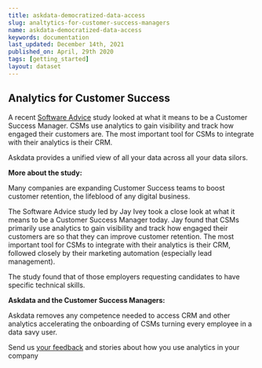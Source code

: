 ```yaml
---
title: askdata-democratized-data-access
slug: analtytics-for-customer-success-managers
name: askdata-democratized-data-access
keywords: documentation
last_updated: December 14th, 2021
published_on: April, 29th 2020
tags: [getting_started]
layout: dataset
---
```


## Analytics for Customer Success


A recent <a href="https://www.softwareadvice.com/" target="_blank">Software Advice</a> study looked at what it means to be a Customer Success Manager. CSMs use analytics to gain visibility and track how engaged their customers are. The most important tool for CSMs to integrate with their analytics is their CRM.</p><p>Askdata provides a unified view of all your data across all your data silors.

<strong>More about the study:</strong></p><p>Many companies are expanding Customer Success teams to boost customer retention, the lifeblood of any digital business.</p><p>The Software Advice study led by Jay Ivey took a close look at what it means to be a Customer Success Manager today. Jay found that CSMs primarily use analytics to gain visibility and track how engaged their customers are so that they can improve customer retention. The most important tool for CSMs to integrate with their analytics is their CRM, followed closely by their marketing automation (especially lead management).</p><p>The study found that of those employers requesting candidates to have specific technical skills. </p><p><strong>Askdata and the Customer&nbsp;Success Managers:</strong>

Askdata removes any competence needed to access CRM and other analytics accelerating the onboarding of CSMs turning every employee in a data savy user.

Send us <a href="/contacts">your feedback</a> and stories about how you use analytics in your company

  